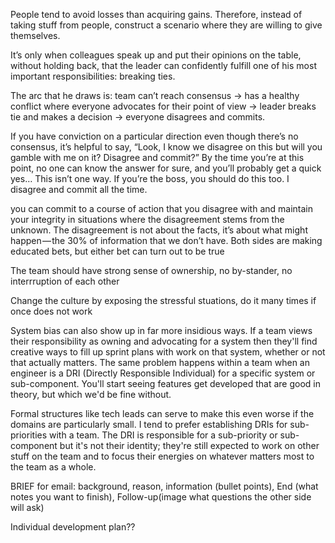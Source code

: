 People tend to avoid losses than acquiring gains. Therefore, instead of taking stuff from people, construct a scenario where they are willing to give themselves.

It’s only when colleagues speak up and put their opinions on the table, without holding back, that the leader can confidently fulfill one of his most important responsibilities: breaking ties.

The arc that he draws is: team can’t reach consensus → has a healthy conflict where everyone advocates for their point of view → leader breaks tie and makes a decision → everyone disagrees and commits.

If you have conviction on a particular direction even though there’s no consensus, it’s helpful to say, “Look, I know we disagree on this but will you gamble with me on it? Disagree and commit?” By the time you’re at this point, no one can know the answer for sure, and you’ll probably get a quick yes… This isn’t one way. If you’re the boss, you should do this too. I disagree and commit all the time.

you can commit to a course of action that you disagree with and maintain your integrity in situations where the disagreement stems from the unknown. The disagreement is not about the facts, it’s about what might happen — the 30% of information that we don’t have. Both sides are making educated bets, but either bet can turn out to be true

The team should have strong sense of ownership, no by-stander, no interrruption of each other

Change the culture by exposing the stressful stuations, do it many times if once does not work

System bias can also show up in far more insidious ways. If a team views their responsibility as owning and advocating for a system then they'll find creative ways to fill up sprint plans with work on that system, whether or not that actually matters. The same problem happens within a team when an engineer is a DRI (Directly Responsible Individual) for a specific system or sub-component. You'll start seeing features get developed that are good in theory, but which we'd be fine without.

 Formal structures like tech leads can serve to make this even worse if the domains are particularly small. I tend to prefer establishing DRIs for sub-priorities with a team. The DRI is responsible for a sub-priority or sub-component but it's not their identity; they're still expected to work on other stuff on the team and to focus their energies on whatever matters most to the team as a whole.

BRIEF for email: background, reason, information (bullet points), End (what notes you want to finish), Follow-up(image what questions the other side will ask)

Individual development plan??

